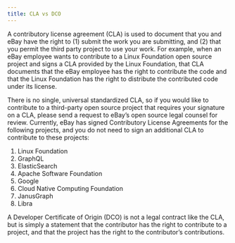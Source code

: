 ```yaml
---
title: CLA vs DCO
---
```

A contributory license agreement (CLA) is used to document that you and eBay have the right to (1) submit the work you are submitting, and (2) that you permit the third party project to use your work. For example, when an eBay employee wants to contribute to a Linux Foundation open source project and signs a CLA provided by the Linux Foundation, that CLA documents that the eBay employee has the right to contribute the code and that the Linux Foundation has the right to distribute the contributed code under its license.

There is no single, universal standardized CLA, so if you would like to contribute to a third-party open source project that requires your signature on a CLA, please send a request to eBay’s open source legal counsel for review. Currently, eBay has signed Contributory License Agreements for the following projects, and you do not need to sign an additional CLA to contribute to these projects:

1. Linux Foundation
2. GraphQL
3. ElasticSearch
4. Apache Software Foundation
5. Google
6. Cloud Native Computing Foundation
7. JanusGraph
8. Libra

A Developer Certificate of Origin (DCO) is not a legal contract like the CLA, but is simply a statement that the contributor has the right to contribute to a project, and that the project has the right to the contributor’s contributions.
